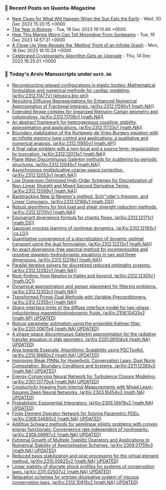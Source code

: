 ### 📝 Recent Posts on Quanta-Magazine
<!-- quanta starts -->
* <a href="https://www.quantamagazine.org/new-clues-for-what-will-happen-when-the-sun-eats-the-earth-20231220/">New Clues for What Will Happen When the Sun Eats the Earth</a> - Wed, 20 Dec 2023 15:20:15 +0000
* <a href="https://www.quantamagazine.org/the-biggest-discoveries-in-biology-in-2023-20231219/">The Year in Biology</a> - Tue, 19 Dec 2023 19:13:40 +0000
* <a href="https://www.quantamagazine.org/how-this-marine-worm-can-tell-moonglow-from-sunbeams-20231219/">How This Marine Worm Can Tell Moonglow From Sunbeams</a> - Tue, 19 Dec 2023 14:57:31 +0000
* <a href="https://www.quantamagazine.org/a-close-up-view-reveals-the-melting-point-of-an-infinite-graph-20231218/">A Close-Up View Reveals the ‘Melting’ Point of an Infinite Graph</a> - Mon, 18 Dec 2023 16:10:24 +0000
* <a href="https://www.quantamagazine.org/celebrated-cryptography-algorithm-gets-an-upgrade-20231214/">Celebrated Cryptography Algorithm Gets an Upgrade</a> - Thu, 14 Dec 2023 16:25:01 +0000
<!-- quanta ends -->
### 📝 Today's Arxiv Manuscripts under ``math.NA``
<!-- arxiv-math-na starts -->
* <a href="http://arxiv.org/abs/2312.11477">Reconstructing relaxed configurations in elastic bodies: Mathematical formulation and numerical methods for cardiac modeling. (arXiv:2312.11477v1 [physics.bio-ph])</a>
* <a href="http://arxiv.org/abs/2312.11590">Revisiting Diffusive Representations for Enhanced Numerical Approximation of Fractional Integrals. (arXiv:2312.11590v1 [math.NA])</a>
* <a href="http://arxiv.org/abs/2312.11709">Extended Regge complex for linearized Riemann-Cartan geometry and cohomology. (arXiv:2312.11709v1 [math.NA])</a>
* <a href="http://arxiv.org/abs/2312.11733">An abstract framework for heterogeneous coupling: stability, approximation and applications. (arXiv:2312.11733v1 [math.NA])</a>
* <a href="http://arxiv.org/abs/2312.11950">Boundary stabilization of the Korteweg-de Vries-Burgers equation with an infinite memory-type control and applications: a qualitative and numerical analysis. (arXiv:2312.11950v1 [math.AP])</a>
* <a href="http://arxiv.org/abs/2312.12013">A final value problem with a non-local and a source term: regularization by truncation. (arXiv:2312.12013v1 [math.NA])</a>
* <a href="http://arxiv.org/abs/2312.12045">Plane Wave Discontinuous Galerkin methods for scattering by periodic structures. (arXiv:2312.12045v1 [math.NA])</a>
* <a href="http://arxiv.org/abs/2312.12053">Asynchronous multiplicative coarse-space correction. (arXiv:2312.12053v1 [math.NA])</a>
* <a href="http://arxiv.org/abs/2312.12069">Low Dispersion Optimized High-Order Schemes for Discretization of Non-Linear Straight and Mixed Second Derivative Terms. (arXiv:2312.12069v1 [math.NA])</a>
* <a href="http://arxiv.org/abs/2312.12166">Backtracking New Q-Newton's method, Schr"oder's theorem, and Linear Conjugacy. (arXiv:2312.12166v1 [math.DS])</a>
* <a href="http://arxiv.org/abs/2312.12170">Robust algorithms for limit load and shear strength reduction methods. (arXiv:2312.12170v1 [math.NA])</a>
* <a href="http://arxiv.org/abs/2312.12171">Equivariant divergence formula for chaotic flows. (arXiv:2312.12171v1 [math.DS])</a>
* <a href="http://arxiv.org/abs/2312.12193">Gaussian process learning of nonlinear dynamics. (arXiv:2312.12193v1 [cs.LG])</a>
* <a href="http://arxiv.org/abs/2312.12213">Quantitative convergence of a discretization of dynamic optimal transport using the dual formulation. (arXiv:2312.12213v1 [math.NA])</a>
* <a href="http://arxiv.org/abs/2312.12218">An exact divergence-free spectral method for incompressible and resistive magneto-hydrodynamic equations in two and three dimensions. (arXiv:2312.12218v1 [math.NA])</a>
* <a href="http://arxiv.org/abs/2312.12282">Parallel iterative solvers for discretized reduced optimality systems. (arXiv:2312.12282v1 [math.NA])</a>
* <a href="http://arxiv.org/abs/2312.12305">Root-finding: from Newton to Halley and beyond. (arXiv:2312.12305v1 [math.OC])</a>
* <a href="http://arxiv.org/abs/2312.12353">Dynamical approximation and sensor placement for filtering problems. (arXiv:2312.12353v1 [math.NA])</a>
* <a href="http://arxiv.org/abs/2312.12355">Transformed Primal-Dual Methods with Variable-Preconditioners. (arXiv:2312.12355v1 [math.NA])</a>
* <a href="http://arxiv.org/abs/2106.10433">Sharp-interface limits of the diffuse interface model for two-phase inductionless magnetohydrodynamic fluids. (arXiv:2106.10433v2 [math.AP] UPDATED)</a>
* <a href="http://arxiv.org/abs/2201.00611">Robust parameter estimation using the ensemble Kalman filter. (arXiv:2201.00611v4 [math.NA] UPDATED)</a>
* <a href="http://arxiv.org/abs/2201.06104">A phase-space discontinuous Galerkin approximation for the radiative transfer equation in slab geometry. (arXiv:2201.06104v4 [math.NA] UPDATED)</a>
* <a href="http://arxiv.org/abs/2210.16660">Alya towards Exascale: Algorithmic Scalability using PSCToolkit. (arXiv:2210.16660v2 [math.NA] UPDATED)</a>
* <a href="http://arxiv.org/abs/2211.12393">Improving Weak PINNs for Hyperbolic Conservation Laws: Dual Norm Computation, Boundary Conditions and Systems. (arXiv:2211.12393v2 [math.NA] UPDATED)</a>
* <a href="http://arxiv.org/abs/2301.13770">Energy-Conserving Neural Network for Turbulence Closure Modeling. (arXiv:2301.13770v4 [math.NA] UPDATED)</a>
* <a href="http://arxiv.org/abs/2303.16454">Conductivity Imaging from Internal Measurements with Mixed Least-Squares Deep Neural Networks. (arXiv:2303.16454v3 [math.NA] UPDATED)</a>
* <a href="http://arxiv.org/abs/2305.14978">Probabilistic Exponential Integrators. (arXiv:2305.14978v2 [math.NA] UPDATED)</a>
* <a href="http://arxiv.org/abs/2308.04690">Finite Element Operator Network for Solving Parametric PDEs. (arXiv:2308.04690v2 [math.NA] UPDATED)</a>
* <a href="http://arxiv.org/abs/2308.09997">Additive Schwarz methods for semilinear elliptic problems with convex energy functionals: Convergence rate independent of nonlinearity. (arXiv:2308.09997v2 [math.NA] UPDATED)</a>
* <a href="http://arxiv.org/abs/2309.01759">Extremal Growth of Multiple Toeplitz Operators and Applications to Numerical Stability of Approximation Schemes. (arXiv:2309.01759v3 [math.NA] UPDATED)</a>
* <a href="http://arxiv.org/abs/2310.00625">Reduced basis stabilization and post-processing for the virtual element method. (arXiv:2310.00625v2 [math.NA] UPDATED)</a>
* <a href="http://arxiv.org/abs/2311.02507">Linear stability of discrete shock profiles for systems of conservation laws. (arXiv:2311.02507v2 [math.NA] UPDATED)</a>
* <a href="http://arxiv.org/abs/2312.10915">Relaxation schemes for entropy dissipative system of viscous conservation laws. (arXiv:2312.10915v2 [math.NA] UPDATED)</a>
<!-- arxiv-math-na ends -->
